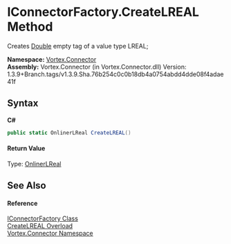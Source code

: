 # IConnectorFactory.CreateLREAL Method 
 

Creates <a href="https://docs.microsoft.com/dotnet/api/system.double" target="_blank">Double</a> empty tag of a value type LREAL;

**Namespace:**&nbsp;<a href="N_Vortex_Connector.md">Vortex.Connector</a><br />**Assembly:**&nbsp;Vortex.Connector (in Vortex.Connector.dll) Version: 1.3.9+Branch.tags/v1.3.9.Sha.76b254c0c0b18db4a0754abdd4dde08f4adae41f

## Syntax

**C#**<br />
``` C#
public static OnlinerLReal CreateLREAL()
```


#### Return Value
Type: <a href="T_Vortex_Connector_ValueTypes_OnlinerLReal.md">OnlinerLReal</a><br />

## See Also


#### Reference
<a href="T_Vortex_Connector_IConnectorFactory.md">IConnectorFactory Class</a><br /><a href="Overload_Vortex_Connector_IConnectorFactory_CreateLREAL.md">CreateLREAL Overload</a><br /><a href="N_Vortex_Connector.md">Vortex.Connector Namespace</a><br />